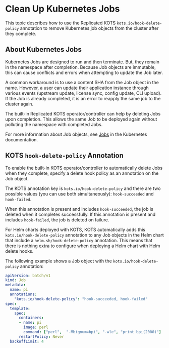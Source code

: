 # Clean Up Kubernetes Jobs

This topic describes how to use the Replicated KOTS `kots.io/hook-delete-policy` annotation to remove Kubernetes job objects from the cluster after they complete.

## About Kubernetes Jobs

Kubernetes Jobs are designed to run and then terminate. But, they remain in the namespace after completion. Because Job objects are immutable, this can cause conflicts and errors when attempting to update the Job later.

A common workaround is to use a content SHA from the Job object in the name. However, a user can update their application instance through various events (upstream update, license sync, config update, CLI upload). If the Job is already completed, it is an error to reapply the same job to the cluster again.

The built-in Replicated KOTS operator/controller can help by deleting Jobs upon completion.
This allows the same Job to be deployed again without polluting the namespace with completed Jobs.

For more information about Job objects, see [Jobs](https://kubernetes.io/docs/concepts/workloads/controllers/jobs-run-to-completion/) in the Kubernetes documentation.

## KOTS `hook-delete-policy` Annotation

To enable the built-in KOTS operator/controller to automatically delete Jobs when they complete, specify a delete hook policy as an annotation on the Job object.

The KOTS annotation key is `kots.io/hook-delete-policy` and there are two possible values (you can use both simultaneously): `hook-succeeded` and `hook-failed`.

When this annotation is present and includes `hook-succeeded`, the job is deleted when it completes successfully.
If this annotation is present and includes `hook-failed`, the job is deleted on failure.

For Helm charts deployed with KOTS, KOTS automatically adds this `kots.io/hook-delete-policy` annotation to any Job objects in the Helm chart that include a `helm.sh/hook-delete-policy` annotation. This means that there is nothing extra to configure when deploying a Helm chart with Helm delete hooks.

The following example shows a Job object with the `kots.io/hook-delete-policy` annotation:

```yaml
apiVersion: batch/v1
kind: Job
metadata:
  name: pi
  annotations:
    "kots.io/hook-delete-policy": "hook-succeeded, hook-failed"
spec:
  template:
    spec:
      containers:
      - name: pi
        image: perl
        command: ["perl",  "-Mbignum=bpi", "-wle", "print bpi(2000)"]
      restartPolicy: Never
  backoffLimit: 4
```
